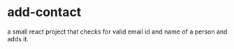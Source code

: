 # add-contact
a small react project that checks for valid email id and name of a person and adds it.
